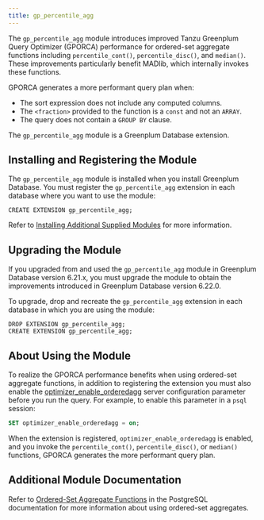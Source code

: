 ```yaml
---
title: gp_percentile_agg 
---
```


The `gp_percentile_agg` module introduces improved Tanzu Greenplum Query Optimizer \(GPORCA\) performance for ordered-set aggregate functions including `percentile_cont()`, `percentile_disc()`, and `median()`. These improvements particularly benefit MADlib, which internally invokes these functions.

GPORCA generates a more performant query plan when:

- The sort expression does not include any computed columns.
- The `<fraction>` provided to the function is a `const` and not an `ARRAY`.
- The query does not contain a `GROUP BY` clause.

The `gp_percentile_agg` module is a Greenplum Database extension.

## <a id="topic_reg"></a>Installing and Registering the Module 

The `gp_percentile_agg` module is installed when you install Greenplum Database. You must register the `gp_percentile_agg` extension in each database where you want to use the module:

```
CREATE EXTENSION gp_percentile_agg;
```

Refer to [Installing Additional Supplied Modules](../../install_guide/install_modules.html) for more information.


## <a id="topic_upgrade"></a>Upgrading the Module

If you upgraded from and used the `gp_percentile_agg` module in Greenplum Database version 6.21.x, you must upgrade the module to obtain the improvements introduced in Greenplum Database version 6.22.0.

To upgrade, drop and recreate the `gp_percentile_agg` extension in each database in which you are using the module:

```
DROP EXTENSION gp_percentile_agg;
CREATE EXTENSION gp_percentile_agg;
```

## <a id="topic_use"></a>About Using the Module 

To realize the GPORCA performance benefits when using ordered-set aggregate functions, in addition to registering the extension you must also enable the [optimizer_enable_orderedagg](../config_params/guc-list.html#optimizer_enable_orderedagg) server configuration parameter before you run the query. For example, to enable this parameter in a `psql` session:

``` sql
SET optimizer_enable_orderedagg = on;
```

When the extension is registered, `optimizer_enable_orderedagg` is enabled, and you invoke the `percentile_cont()`, `percentile_disc()`, or `median()` functions, GPORCA generates the more performant query plan.

## <a id="topic_info"></a>Additional Module Documentation 

Refer to [Ordered-Set Aggregate Functions](https://www.postgresql.org/docs/9.4/functions-aggregate.html#FUNCTIONS-ORDEREDSET-TABLE) in the PostgreSQL documentation for more information about using ordered-set aggregates.


